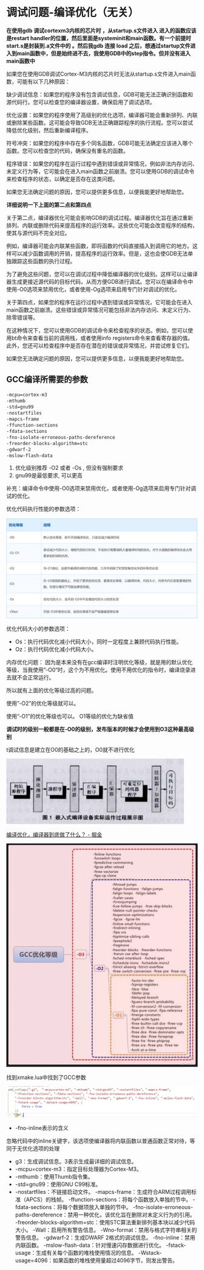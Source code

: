 # 调试问题-编译优化（无关）

**在使用gdb 调试cortexm3内核的芯片时 ，从startup.s文件进入  进入的函数应该是restart handler的位置，然后里面是systeminit和main函数。有一个前提时start.s是封装到.a文件中的 。然后我gdb 连接 load 之后，想通过startup文件进入到main函数中，但是始终进不去，我使用GDB中的step指令。但并没有进入main函数中**

如果您在使用GDB调试Cortex-M3内核的芯片时无法从startup.s文件进入main函数，可能有以下几种原因：

缺少调试信息：如果您的程序没有包含调试信息，GDB可能无法正确识别函数和源代码行。您可以检查您的编译器设置，确保启用了调试选项。

优化设置：如果您的程序使用了高级别的优化选项，编译器可能会重新排列、内联或删除某些函数。这可能会导致GDB无法正确跟踪程序的执行流程。您可以尝试降低优化级别，然后重新编译程序。

符号冲突：如果您的程序中存在多个同名函数，GDB可能无法确定应该进入哪个函数。您可以检查您的代码，确保没有重名的函数。

程序错误：如果您的程序在运行过程中遇到错误或异常情况，例如非法内存访问、未定义行为等，它可能会在进入main函数之前崩溃。您可以使用GDB的调试命令来检查程序的状态，以确定是否存在这类问题。

如果您无法确定问题的原因，您可以提供更多信息，以便我能更好地帮助您。

**详细说明一下上面的第二点和第四点**

关于第二点，编译器优化可能会影响GDB的调试过程。编译器优化旨在通过重新排列、内联或删除代码来提高程序的运行效率。这些优化可能会改变程序的结构，使其与源代码不完全对应。

例如，编译器可能会内联某些函数，即将函数的代码直接插入到调用它的地方。这样可以减少函数调用的开销，提高程序的运行效率。但是，这也会使GDB无法单独跟踪这些函数的执行过程。

为了避免这些问题，您可以在调试过程中降低编译器的优化级别。这样可以让编译器生成更接近源代码的目标代码，从而方便GDB进行调试。您可以在编译命令中使用-O0选项来禁用优化，或者使用-Og选项来启用专门针对调试的优化。

关于第四点，如果您的程序在运行过程中遇到错误或异常情况，它可能会在进入main函数之前崩溃。这些错误或异常情况可能包括非法内存访问、未定义行为、除零错误等。

在这种情况下，您可以使用GDB的调试命令来检查程序的状态。例如，您可以使用bt命令来查看当前的调用栈，或者使用info registers命令来查看寄存器的值。此外，您还可以检查程序中是否存在潜在的错误或异常情况，并尝试修复它们。

如果您无法确定问题的原因，您可以提供更多信息，以便我能更好地帮助您。

## GCC编译所需要的参数

```
-mcpu=cortex-m3
-mthumb
-std=gnu99
-nostartfiles
-mapcs-frame
-ffunction-sections
-fdata-sections
-fno-isolate-erroneous-paths-dereference
-freorder-blocks-algorithm=stc
-gdwarf-2
-mslow-flash-data

```

1. 优化级别推荐 -O2 或者 -Os , 但没有强制要求
2. gnu99是最低要求, 可以更高

补充：编译命令中使用-O0选项来禁用优化，或者使用-Og选项来启用专门针对调试的优化。

优化代码执行性能的参数选项：

![Untitled](%E8%B0%83%E8%AF%95%E9%97%AE%E9%A2%98-%E7%BC%96%E8%AF%91%E4%BC%98%E5%8C%96%EF%BC%88%E6%97%A0%E5%85%B3%EF%BC%89%20e180c91c6a4e4a05b6751f7d81135719/Untitled.png)

优化代码大小的参数选项：

- Os：执行代码优化减小代码大小，同时一定程度上兼顾代码执行性能。
- Oz：执行代码优化减小代码大小。

内存优化问题： 因为是本来没有在gcc编译时注明优化等级，就是用的默认优化等级，当我使用”-O0“时，这个为不用优化。使用不用优化的指令时，编译烧录进去就不会正常运行。

所以就有上面的优化等级过高的问题。

使用”-O2”的优化等级就可以。

使用”-O1”的优化等级也可以。 O1等级的优化为缺省值

**调试时的级别一般都是在-O0的级别，发布版本的时候才会使用到O3这种最高级别**

t调试信息是建立在O0的基础之上的，O0就不进行优化

![Untitled](%E8%B0%83%E8%AF%95%E9%97%AE%E9%A2%98-%E7%BC%96%E8%AF%91%E4%BC%98%E5%8C%96%EF%BC%88%E6%97%A0%E5%85%B3%EF%BC%89%20e180c91c6a4e4a05b6751f7d81135719/Untitled%201.png)

[编译优化，编译器到底做了什么？ - 掘金](https://juejin.cn/post/6933180767656738824)

![Untitled](%E8%B0%83%E8%AF%95%E9%97%AE%E9%A2%98-%E7%BC%96%E8%AF%91%E4%BC%98%E5%8C%96%EF%BC%88%E6%97%A0%E5%85%B3%EF%BC%89%20e180c91c6a4e4a05b6751f7d81135719/Untitled%202.png)

找到xmake.lua中找到了GCC参数

![Untitled](%E8%B0%83%E8%AF%95%E9%97%AE%E9%A2%98-%E7%BC%96%E8%AF%91%E4%BC%98%E5%8C%96%EF%BC%88%E6%97%A0%E5%85%B3%EF%BC%89%20e180c91c6a4e4a05b6751f7d81135719/Untitled%203.png)

- -fno-inline表示的含义

忽略代码中的inline关键字，该选项使编译器将内联函数以普通函数正常对待，等同于无优化选项的处理

- g3：生成调试信息。3表示生成最详细的调试信息。
- -mcpu=cortex-m3：指定目标处理器为Cortex-M3。
- -mthumb：使用Thumb指令集。
- -std=gnu99：使用GNU C99标准。
- -nostartfiles：不链接启动文件。
-mapcs-frame：生成符合ARM过程调用标准（APCS）的栈帧。
-ffunction-sections：将每个函数放入单独的节中。
-fdata-sections：将每个数据项放入单独的节中。
-fno-isolate-erroneous-paths-dereference：禁用一种优化，该优化旨在删除对未定义行为的引用。
-freorder-blocks-algorithm=stc：使用STC算法重新排列基本块以减少代码大小。
-Wall：启用所有警告信息。
-Wno-format：禁用与格式字符串相关的警告信息。
-gdwarf-2：生成DWARF 2格式的调试信息。
-fno-inline：禁用内联函数。
-mslow-flash-data：针对慢速闪存数据进行优化。
-fstack-usage：生成有关每个函数的堆栈使用情况的信息。
-Wstack-usage=4096：如果函数的堆栈使用量超过4096字节，则发出警告。